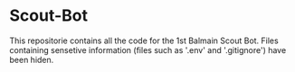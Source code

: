 # Scout-Bot

This repositorie contains all the code for the 1st Balmain Scout Bot. Files containing sensetive information (files such as '.env' and '.gitignore') have been hiden.